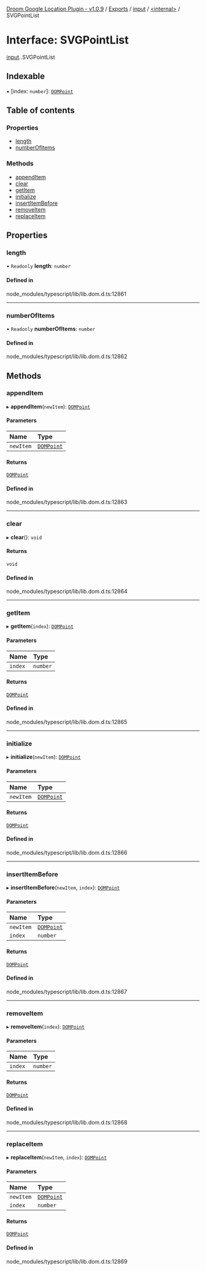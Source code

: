 [Droom Google Location Plugin - v1.0.9](../README.md) / [Exports](../modules.md) / [input](../modules/input.md) / [<internal\>](../modules/input._internal_.md) / SVGPointList

# Interface: SVGPointList

[input](../modules/input.md).[<internal>](../modules/input._internal_.md).SVGPointList

## Indexable

▪ [index: `number`]: [`DOMPoint`](../modules/input._internal_.md#dompoint)

## Table of contents

### Properties

- [length](input._internal_.SVGPointList.md#length)
- [numberOfItems](input._internal_.SVGPointList.md#numberofitems)

### Methods

- [appendItem](input._internal_.SVGPointList.md#appenditem)
- [clear](input._internal_.SVGPointList.md#clear)
- [getItem](input._internal_.SVGPointList.md#getitem)
- [initialize](input._internal_.SVGPointList.md#initialize)
- [insertItemBefore](input._internal_.SVGPointList.md#insertitembefore)
- [removeItem](input._internal_.SVGPointList.md#removeitem)
- [replaceItem](input._internal_.SVGPointList.md#replaceitem)

## Properties

### length

• `Readonly` **length**: `number`

#### Defined in

node_modules/typescript/lib/lib.dom.d.ts:12861

___

### numberOfItems

• `Readonly` **numberOfItems**: `number`

#### Defined in

node_modules/typescript/lib/lib.dom.d.ts:12862

## Methods

### appendItem

▸ **appendItem**(`newItem`): [`DOMPoint`](../modules/input._internal_.md#dompoint)

#### Parameters

| Name | Type |
| :------ | :------ |
| `newItem` | [`DOMPoint`](../modules/input._internal_.md#dompoint) |

#### Returns

[`DOMPoint`](../modules/input._internal_.md#dompoint)

#### Defined in

node_modules/typescript/lib/lib.dom.d.ts:12863

___

### clear

▸ **clear**(): `void`

#### Returns

`void`

#### Defined in

node_modules/typescript/lib/lib.dom.d.ts:12864

___

### getItem

▸ **getItem**(`index`): [`DOMPoint`](../modules/input._internal_.md#dompoint)

#### Parameters

| Name | Type |
| :------ | :------ |
| `index` | `number` |

#### Returns

[`DOMPoint`](../modules/input._internal_.md#dompoint)

#### Defined in

node_modules/typescript/lib/lib.dom.d.ts:12865

___

### initialize

▸ **initialize**(`newItem`): [`DOMPoint`](../modules/input._internal_.md#dompoint)

#### Parameters

| Name | Type |
| :------ | :------ |
| `newItem` | [`DOMPoint`](../modules/input._internal_.md#dompoint) |

#### Returns

[`DOMPoint`](../modules/input._internal_.md#dompoint)

#### Defined in

node_modules/typescript/lib/lib.dom.d.ts:12866

___

### insertItemBefore

▸ **insertItemBefore**(`newItem`, `index`): [`DOMPoint`](../modules/input._internal_.md#dompoint)

#### Parameters

| Name | Type |
| :------ | :------ |
| `newItem` | [`DOMPoint`](../modules/input._internal_.md#dompoint) |
| `index` | `number` |

#### Returns

[`DOMPoint`](../modules/input._internal_.md#dompoint)

#### Defined in

node_modules/typescript/lib/lib.dom.d.ts:12867

___

### removeItem

▸ **removeItem**(`index`): [`DOMPoint`](../modules/input._internal_.md#dompoint)

#### Parameters

| Name | Type |
| :------ | :------ |
| `index` | `number` |

#### Returns

[`DOMPoint`](../modules/input._internal_.md#dompoint)

#### Defined in

node_modules/typescript/lib/lib.dom.d.ts:12868

___

### replaceItem

▸ **replaceItem**(`newItem`, `index`): [`DOMPoint`](../modules/input._internal_.md#dompoint)

#### Parameters

| Name | Type |
| :------ | :------ |
| `newItem` | [`DOMPoint`](../modules/input._internal_.md#dompoint) |
| `index` | `number` |

#### Returns

[`DOMPoint`](../modules/input._internal_.md#dompoint)

#### Defined in

node_modules/typescript/lib/lib.dom.d.ts:12869
